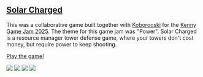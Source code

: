 ## [Solar Charged](https://hutnerr.itch.io/solarcharged)
This was a collaborative game built together with [Koborooski](https://github.com/Koborooski) for the [Kenny Game Jam 2025](https://itch.io/jam/kenney-jam-2025). The theme for this game jam was "Power". Solar Charged is a resource manager tower defense game, where your towers don't cost money, but require power to keep shooting. 

[Play the game!](https://hutnerr.itch.io/solarcharged)

![](https://img.itch.zone/aW1hZ2UvMzczNDQ2OC8yMjIzNDI0MS5wbmc=/original/oHeo15.png)
![](https://img.itch.zone/aW1hZ2UvMzczNDQ2OC8yMjIzNDI0Mi5wbmc=/original/bvbIeK.png)
![](https://img.itch.zone/aW1hZ2UvMzczNDQ2OC8yMjIzNDI0My5wbmc=/original/KgPZpV.png)
![](https://img.itch.zone/aW1hZ2UvMzczNDQ2OC8yMjIzNDY4NC5wbmc=/original/%2F9%2FteC.png)
